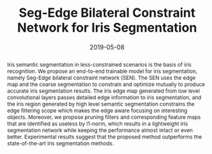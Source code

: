 ---
title: "Seg-Edge Bilateral Constraint Network for Iris Segmentation"
date: 2019-05-08
publishDate: 2020-02-16T11:44:49.302500Z
authors: ["Junxing Hu","Hui Zhang","Lihu Xiao","Jing Liu","Xingguang Li","Zhaofeng He"]
# Publication type.
# Legend: 0 = Uncategorized; 1 = Conference paper; 2 = Journal article;
# 3 = Preprint / Working Paper; 4 = Report; 5 = Book; 6 = Book section;
# 7 = Thesis; 8 = Patent
publication_types: ["1"]   
abstract: "Iris semantic segmentation in less-constrained scenarios is the basis of iris recognition. We propose an end-to-end trainable model for iris segmentation, namely Seg-Edge bilateral constraint network (SEN). The SEN uses the edge map and the coarse segmentation to constrain and optimize mutually to produce accurate iris segmentation results. The iris edge map generated from low level convolutional layers passes detailed edge information to iris segmentation, and the iris region generated by high level semantic segmentation constrains the edge filtering scope which makes the edge aware focusing on interesting objects. Moreover, we propose pruning filters and corresponding feature maps that are identified as useless by l1-norm, which results in a lightweight iris segmentation network while keeping the performance almost intact or even better. Experimental results suggest that the proposed method outperforms the state-of-the-art iris segmentation methods."
# Summary. An optional shortened abstract.
summary: "In this paper, we present an end-to-end model, namely Seg-Edge bilateral constraint network. The iris edge map generated from rich convolutional layers optimize the iris segmentation by aligning it with the iris boundary. The iris region produced by the coarse segmentation limits the scope. It makes the edge filtering pay more attention to the interesting target. We compress the model while keeping the performance levels almost intact and even better by using l1-norm. The proposed model advances the state-of-the-art iris segmentation accuracies."

tags: ["Iris Segmentation","Bilateral Constrained Domain Transform","Model Pruning"]
categories: ["Biometrics","Computer Vision"]
featured: true

# Custom links (optional).
#   Uncomment and edit lines below to show custom links.
# links:
# - name: Follow
#   url: https://twitter.com
#   icon_pack: fab
#   icon: twitter

url_pdf: https://ieeexplore.ieee.org/abstract/document/8987405
# url_code: 
url_dataset: http://www.cbsr.ia.ac.cn/china/Iris%20Databases%20CH.asp
#url_poster:
#url_project:
#url_slides:
#url_source:
#url_video:

# Featured image
# To use, add an image named `featured.jpg/png` to your page's folder. 
# Focal points: Smart, Center, TopLeft, Top, TopRight, Left, Right, BottomLeft, Bottom, BottomRight.
image:
  caption: Illustration of one iteration of the bilateral constraint domain transform. The black dashed arrow indicates the forward propagation, while the red dashed arrow indicates the back propagation. The red dashed box indicates the iris region, in which the edge map and the coarse segmentation are recursively filtered across rows and columns.
  focal_point: Center
  preview_only: false


# Associated Projects (optional).
#   Associate this publication with one or more of your projects.
#   Simply enter your project's folder or file name without extension.
#   E.g. `internal-project` references `content/project/internal-project/index.md`.
#   Otherwise, set `projects: []`.
projects: ["Iris Recognition"]

# Slides (optional).
#   Associate this publication with Markdown slides.
#   Simply enter your slide deck's filename without extension.
#   E.g. `slides: "example"` references `content/slides/example/index.md`.
#   Otherwise, set `slides: ""`.
slides: ""
---
